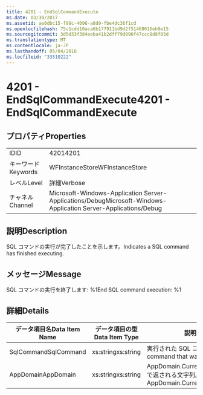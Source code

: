 ```yaml
---
title: 4201 - EndSqlCommandExecute
ms.date: 03/30/2017
ms.assetid: ae0dbc15-f98c-4096-a8d9-fbe4dc36f1cd
ms.openlocfilehash: 75c1cdd10aca6b177911bd9d2f51468016eb9e15
ms.sourcegitcommit: 3d5d33f384eeba41b2dff79d096f47ccc8d8f03d
ms.translationtype: MT
ms.contentlocale: ja-JP
ms.lasthandoff: 05/04/2018
ms.locfileid: "33510222"
---
```

# <a name="4201---endsqlcommandexecute"></a><span data-ttu-id="1f09c-102">4201 - EndSqlCommandExecute</span><span class="sxs-lookup"><span data-stu-id="1f09c-102">4201 - EndSqlCommandExecute</span></span>
## <a name="properties"></a><span data-ttu-id="1f09c-103">プロパティ</span><span class="sxs-lookup"><span data-stu-id="1f09c-103">Properties</span></span>  
  
|||  
|-|-|  
|<span data-ttu-id="1f09c-104">ID</span><span class="sxs-lookup"><span data-stu-id="1f09c-104">ID</span></span>|<span data-ttu-id="1f09c-105">4201</span><span class="sxs-lookup"><span data-stu-id="1f09c-105">4201</span></span>|  
|<span data-ttu-id="1f09c-106">キーワード</span><span class="sxs-lookup"><span data-stu-id="1f09c-106">Keywords</span></span>|<span data-ttu-id="1f09c-107">WFInstanceStore</span><span class="sxs-lookup"><span data-stu-id="1f09c-107">WFInstanceStore</span></span>|  
|<span data-ttu-id="1f09c-108">レベル</span><span class="sxs-lookup"><span data-stu-id="1f09c-108">Level</span></span>|<span data-ttu-id="1f09c-109">詳細</span><span class="sxs-lookup"><span data-stu-id="1f09c-109">Verbose</span></span>|  
|<span data-ttu-id="1f09c-110">チャネル</span><span class="sxs-lookup"><span data-stu-id="1f09c-110">Channel</span></span>|<span data-ttu-id="1f09c-111">Microsoft-Windows-Application Server-Applications/Debug</span><span class="sxs-lookup"><span data-stu-id="1f09c-111">Microsoft-Windows-Application Server-Applications/Debug</span></span>|  
  
## <a name="description"></a><span data-ttu-id="1f09c-112">説明</span><span class="sxs-lookup"><span data-stu-id="1f09c-112">Description</span></span>  
 <span data-ttu-id="1f09c-113">SQL コマンドの実行が完了したことを示します。</span><span class="sxs-lookup"><span data-stu-id="1f09c-113">Indicates a SQL command has finished executing.</span></span>  
  
## <a name="message"></a><span data-ttu-id="1f09c-114">メッセージ</span><span class="sxs-lookup"><span data-stu-id="1f09c-114">Message</span></span>  
 <span data-ttu-id="1f09c-115">SQL コマンドの実行を終了します: %1</span><span class="sxs-lookup"><span data-stu-id="1f09c-115">End SQL command execution: %1</span></span>  
  
## <a name="details"></a><span data-ttu-id="1f09c-116">詳細</span><span class="sxs-lookup"><span data-stu-id="1f09c-116">Details</span></span>  
  
|<span data-ttu-id="1f09c-117">データ項目名</span><span class="sxs-lookup"><span data-stu-id="1f09c-117">Data Item Name</span></span>|<span data-ttu-id="1f09c-118">データ項目の型</span><span class="sxs-lookup"><span data-stu-id="1f09c-118">Data Item Type</span></span>|<span data-ttu-id="1f09c-119">説明</span><span class="sxs-lookup"><span data-stu-id="1f09c-119">Description</span></span>|  
|--------------------|--------------------|-----------------|  
|<span data-ttu-id="1f09c-120">SqlCommand</span><span class="sxs-lookup"><span data-stu-id="1f09c-120">SqlCommand</span></span>|<span data-ttu-id="1f09c-121">xs:string</span><span class="sxs-lookup"><span data-stu-id="1f09c-121">xs:string</span></span>|<span data-ttu-id="1f09c-122">実行された SQL コマンド。</span><span class="sxs-lookup"><span data-stu-id="1f09c-122">The SQL command that was executed.</span></span>|  
|<span data-ttu-id="1f09c-123">AppDomain</span><span class="sxs-lookup"><span data-stu-id="1f09c-123">AppDomain</span></span>|<span data-ttu-id="1f09c-124">xs:string</span><span class="sxs-lookup"><span data-stu-id="1f09c-124">xs:string</span></span>|<span data-ttu-id="1f09c-125">AppDomain.CurrentDomain.FriendlyName で返される文字列。</span><span class="sxs-lookup"><span data-stu-id="1f09c-125">The string returned by AppDomain.CurrentDomain.FriendlyName.</span></span>|
